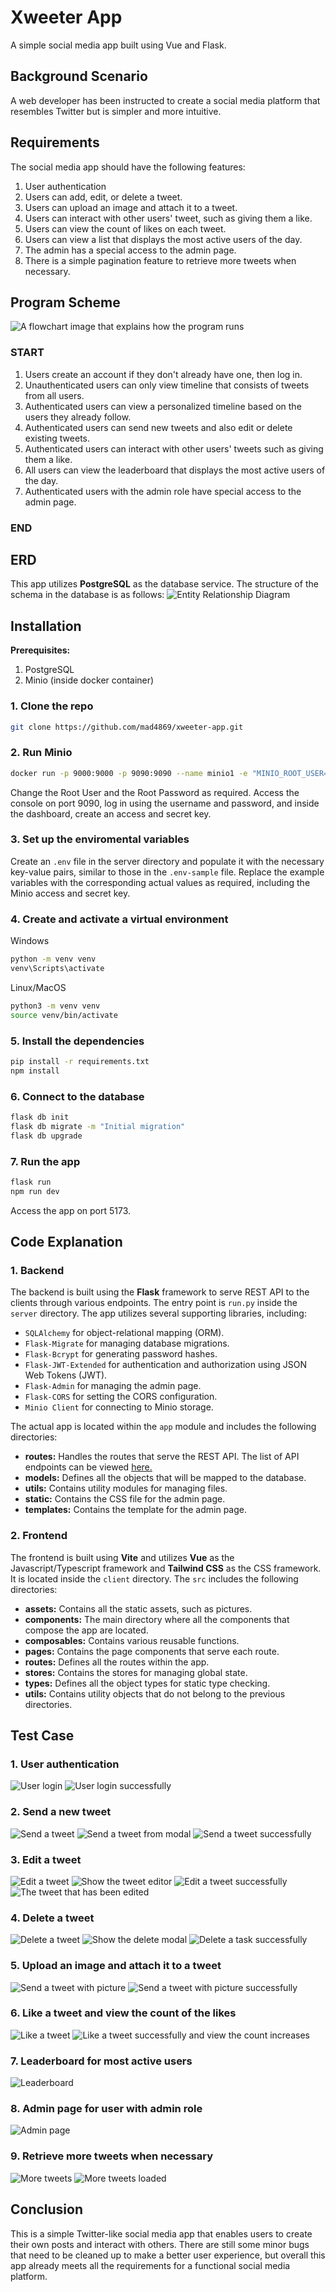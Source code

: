 # Xweeter App

A simple social media app built using Vue and Flask.

## Background Scenario

A web developer has been instructed to create a social media platform that resembles Twitter but is simpler and more intuitive.

## Requirements

The social media app should have the following features:

1. User authentication
2. Users can add, edit, or delete a tweet.
3. Users can upload an image and attach it to a tweet.
4. Users can interact with other users' tweet, such as giving them a like.
5. Users can view the count of likes on each tweet.
6. Users can view a list that displays the most active users of the day.
7. The admin has a special access to the admin page.
8. There is a simple pagination feature to retrieve more tweets when necessary.

## Program Scheme

![A flowchart image that explains how the program runs](docs/user-journey-flowchart.jpg)

### START

1. Users create an account if they don't already have one, then log in.
2. Unauthenticated users can only view timeline that consists of tweets from all users.
3. Authenticated users can view a personalized timeline based on the users they already follow.
4. Authenticated users can send new tweets and also edit or delete existing tweets.
5. Authenticated users can interact with other users' tweets such as giving them a like.
6. All users can view the leaderboard that displays the most active users of the day.
7. Authenticated users with the admin role have special access to the admin page.

### END

## ERD

This app utilizes __PostgreSQL__ as the database service. The structure of the schema in the database is as follows:
![Entity Relationship Diagram](docs/erd.png)

## Installation

__Prerequisites:__

1. PostgreSQL
2. Minio (inside docker container)

### 1. Clone the repo

```bash
git clone https://github.com/mad4869/xweeter-app.git
```

### 2. Run Minio

```bash
docker run -p 9000:9000 -p 9090:9090 --name minio1 -e "MINIO_ROOT_USER=ROOTUSER" -e "MINIO_ROOT_PASSWORD=CHANGEME123" quay.io/minio/minio server /data --console-address ":9090"
```

Change the Root User and the Root Password as required. Access the console on port 9090, log in using the username and password, and inside the dashboard, create an access and secret key.

### 3. Set up the enviromental variables

Create an `.env` file in the server directory and populate it with the necessary key-value pairs, similar to those in the `.env-sample` file. Replace the example variables with the corresponding actual values as required, including the Minio access and secret key.

### 4. Create and activate a virtual environment

Windows

```bash
python -m venv venv
venv\Scripts\activate
```

Linux/MacOS

```bash
python3 -m venv venv
source venv/bin/activate
```

### 5. Install the dependencies

```bash
pip install -r requirements.txt
npm install
```

### 6. Connect to the database

```bash
flask db init
flask db migrate -m "Initial migration"
flask db upgrade
```

### 7. Run the app

```bash
flask run
npm run dev
```

Access the app on port 5173.

## Code Explanation

### 1. Backend

The backend is built using the __Flask__ framework to serve REST API to the clients through various endpoints. The entry point is `run.py` inside the `server` directory. The app utilizes several supporting libraries, including:

- `SQLAlchemy` for object-relational mapping (ORM).
- `Flask-Migrate` for managing database migrations.
- `Flask-Bcrypt` for generating password hashes.
- `Flask-JWT-Extended` for authentication and authorization using JSON Web Tokens (JWT).
- `Flask-Admin` for managing the admin page.
- `Flask-CORS` for setting the CORS configuration.
- `Minio Client` for connecting to Minio storage.

The actual app is located within the `app` module and includes the following directories:

- __routes:__ Handles the routes that serve the REST API. The list of API endpoints can be viewed [here.](https://documenter.getpostman.com/view/11633108/2s93zH2eWg)
- __models:__ Defines all the objects that will be mapped to the database.
- __utils:__ Contains utility modules for managing files.
- __static:__ Contains the CSS file for the admin page.
- __templates:__ Contains the template for the admin page.

### 2. Frontend

The frontend is built using __Vite__ and utilizes __Vue__ as the Javascript/Typescript framework and __Tailwind CSS__ as the CSS framework. It is located inside the `client` directory. The `src` includes the following directories:

- __assets:__ Contains all the static assets, such as pictures.
- __components:__ The main directory where all the components that compose the app are located.
- __composables:__ Contains various reusable functions.
- __pages:__ Contains the page components that serve each route.
- __routes:__ Defines all the routes within the app.
- __stores:__ Contains the stores for managing global state.
- __types:__ Defines all the object types for static type checking.
- __utils:__ Contains utility objects that do not belong to the previous directories.

## Test Case

### 1. User authentication

![User login](docs/test/login.png)
![User login successfully](docs/test/login_success.png)

### 2. Send a new tweet

![Send a tweet](docs/test/new_xweet.png)
![Send a tweet from modal](docs/test/new_xweet_modal.png)
![Send a tweet successfully](docs/test/new_xweet_successful.png)

### 3. Edit a tweet

![Edit a tweet](docs/test/edit_xweet.png)
![Show the tweet editor](docs/test/edit_xweet_editor.png)
![Edit a tweet successfully](docs/test/edit_xweet_success.png)
![The tweet that has been edited](docs/test/edited_xweet.png)

### 4. Delete a tweet

![Delete a tweet](docs/test/delete_xweet.png)
![Show the delete modal](docs/test/delete_xweet_modal.png)
![Delete a task successfully](docs/test/delete_xweet_success.png)

### 5. Upload an image and attach it to a tweet

![Send a tweet with picture](docs/test/upload_image.png)
![Send a tweet with picture successfully](docs/test/upload_image_success.png)

### 6. Like a tweet and view the count of the likes

![Like a tweet](docs/test/like_xweet.png)
![Like a tweet successfully and view the count increases](docs/test/like_xweet_success.png)

### 7. Leaderboard for most active users

![Leaderboard](docs/test/leaderboard.png)

### 8. Admin page for user with admin role

![Admin page](docs/test/admin_page.png)

### 9. Retrieve more tweets when necessary

![More tweets](docs/test/more_xweet.png)
![More tweets loaded](docs/test/more_xweet_success.png)

## Conclusion

This is a simple Twitter-like social media app that enables users to create their own posts and interact with others. There are still some minor bugs that need to be cleaned up to make a better user experience, but overall this app already meets all the requirements for a functional social media platform.
